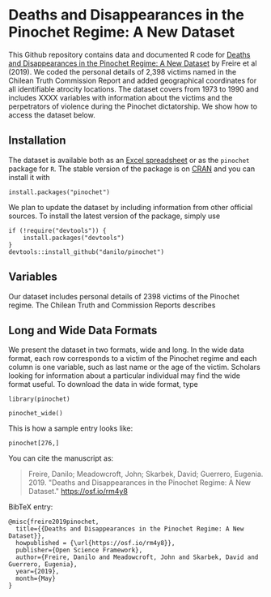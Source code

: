 # Deaths and Disappearances in the Pinochet Regime: A New Dataset

This Github repository contains data and documented R code for [Deaths and Disappearances in the Pinochet Regime: A New Dataset](https://osf.io/rm4y8) by Freire et al (2019). We coded the personal details of 2,398 victims named in the Chilean Truth Commission Report and added geographical coordinates for all identifiable atrocity locations. The dataset covers from 1973 to 1990 and includes XXXX variables with information about the victims and the perpetrators of violence during the Pinochet dictatorship. We show how to access the dataset below.

## Installation

The dataset is available both as an [Excel spreadsheet](http://github.com/danilofreire/pinochet/data/pinochet.xlsx) or as the `pinochet` package for `R`. The stable version of the package is on [CRAN](https://cran.r-project.org/package=pinochet) and you can install it with

```
install.packages("pinochet")
```

We plan to update the dataset by including information from other official sources. To install the latest version of the package, simply use

```
if (!require("devtools")) {
    install.packages("devtools")
}
devtools::install_github("danilo/pinochet")
```

## Variables

Our dataset includes personal details of 2398 victims of the Pinochet regime. The Chilean Truth and Commission Reports describes 

## Long and Wide Data Formats

We present the dataset in two formats, wide and long. In the wide data format, each row corresponds to a victim of the Pinochet regime and each column is one variable, such as last name or the age of the victim. Scholars looking for information about a particular individual may find the wide format useful. To download the data in wide format, type

```
library(pinochet) 

pinochet_wide() 
```

This is how a sample entry looks like:

```
pinochet[276,]
```











You can cite the manuscript as:

> Freire, Danilo; Meadowcroft, John; Skarbek, David; Guerrero, Eugenia. 2019. "Deaths and Disappearances in the Pinochet Regime: A New Dataset." https://osf.io/rm4y8

BibTeX entry:

```
@misc{freire2019pinochet,
  title={{Deaths and Disappearances in the Pinochet Regime: A New Dataset}},
  howpublished = {\url{https://osf.io/rm4y8}},
  publisher={Open Science Framework},
  author={Freire, Danilo and Meadowcroft, John and Skarbek, David and Guerrero, Eugenia},
  year={2019},
  month={May}
}
```
